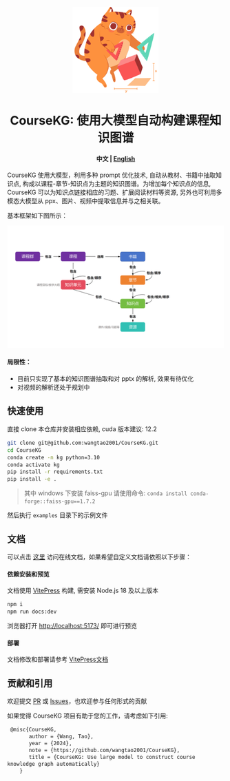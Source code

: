 <p align="center">
<img src="docs/public/logo.png" width="200"  alt="">
</p>

<div align="center">
<h1>
  CourseKG: 使用大模型自动构建课程知识图谱
</h1>
</div>

<h4 align="center">
    <p>
        <b>中文</b> | <a href="README_en.md">English</a>
    <p>
</h4>

CourseKG 使用大模型，利用多种 prompt 优化技术, 自动从教材、书籍中抽取知识点, 构成以课程-章节-知识点为主题的知识图谱。为增加每个知识点的信息, CourseKG 可以为知识点链接相应的习题、扩展阅读材料等资源, 另外也可利用多模态大模型从 ppx、图片、视频中提取信息并与之相关联。

基本框架如下图所示：

<p align="center">
<img src="docs/assets/framework.png" alt="" width="600">
<p align="center">

#### 局限性：

- 目前只实现了基本的知识图谱抽取和对 pptx 的解析, 效果有待优化
- 对视频的解析还处于规划中

## 快速使用

直接 clone 本仓库并安装相应依赖, cuda 版本建议: 12.2

```bash
git clone git@github.com:wangtao2001/CourseKG.git
cd CourseKG
conda create -n kg python=3.10
conda activate kg
pip install -r requirements.txt
pip install -e .
```

> 其中 windows 下安装 faiss-gpu 请使用命令: `conda install conda-forge::faiss-gpu==1.7.2`

然后执行 `examples` 目录下的示例文件

## 文档

可以点击 [这里](https://wangtao2001.github.io/CourseKG/) 访问在线文档，如果希望自定义文档请依照以下步骤：

#### 依赖安装和预览

文档使用 [VitePress](https://vitepress.dev/) 构建, 需安装 Node.js 18 及以上版本

```bash
npm i
npm run docs:dev
```
浏览器打开 [http://localhost:5173/](http://localhost:5173/) 即可进行预览

#### 部署

文档修改和部署请参考 [VitePress文档](https://vitepress.dev/guide/what-is-vitepress/)

## 贡献和引用

欢迎提交 <a href="https://github.com/wangtao2001/CourseKG/pulls">PR</a> 或 <a href="https://github.com/wangtao2001/CourseKG/issues">Issues</a>，也欢迎参与任何形式的贡献

如果觉得 CourseKG 项目有助于您的工作，请考虑如下引用:

```
 @misc{CourseKG,
       author = {Wang, Tao},
       year = {2024},
       note = {https://github.com/wangtao2001/CourseKG},
       title = {CourseKG: Use large model to construct course knowledge graph automatically}
    }
```
